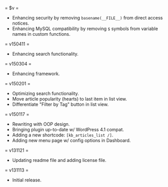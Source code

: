= $v =

- Enhancing security by removing `basename(__FILE__)` from direct access notices.
- Enhancing MySQL compatibility by removing `$` symbols from variable names in custom functions.

= v150411 =

* Enhancing search functionality.

= v150304 =

* Enhancing framework.

= v150201 =

* Optimizing search functionality.
* Move article popularity (hearts) to last item in list view.
* Differentiate "Filter by Tag" button in list view.

= v150117 =

* Rewriting with OOP design.
* Bringing plugin up-to-date w/ WordPress 4.1 compat.
* Adding a new shortcode: `[kb_articles_list /]`.
* Adding new menu page w/ config options in Dashboard.

= v131121 =

* Updating readme file and adding license file.

= v131113 =

* Initial release.
